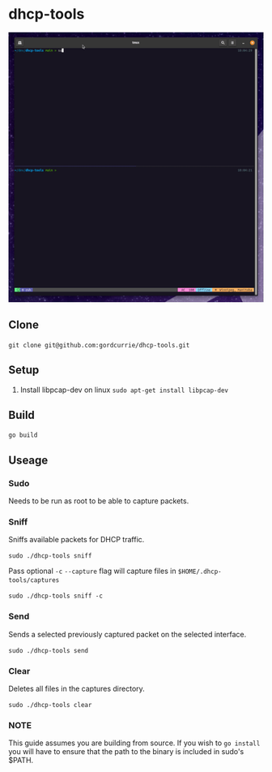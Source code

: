 # dhcp-tools

![dhcp-tools](https://github.com/gordcurrie/gifs/blob/main/dhcp-tools.gif)

## Clone

`git clone git@github.com:gordcurrie/dhcp-tools.git`

## Setup

1. Install libpcap-dev on linux `sudo apt-get install libpcap-dev`

## Build

`go build`

## Useage

### Sudo

Needs to be run as root to be able to capture packets.

### Sniff

Sniffs available packets for DHCP traffic.

`sudo ./dhcp-tools sniff`

Pass optional `-c` `--capture` flag will capture files in `$HOME/.dhcp-tools/captures`

`sudo ./dhcp-tools sniff -c`

### Send

Sends a selected previously captured packet on the selected interface.

`sudo ./dhcp-tools send`

### Clear

Deletes all files in the captures directory.

`sudo ./dhcp-tools clear`

### NOTE

This guide assumes you are building from source. If you wish to `go install` you will have to ensure that the path to the binary is included in sudo's $PATH.
